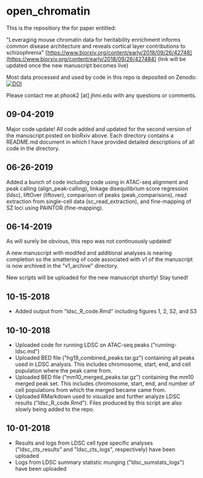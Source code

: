 # open_chromatin

This is the repositiory the for paper entitled:
   
"Leveraging mouse chromatin data for heritabilityenrichment informs common disease architecture andreveals cortical layer contributions to schizophrenia" [https://www.biorxiv.org/content/early/2018/09/26/42748](https://www.biorxiv.org/content/early/2018/09/26/427484) (link will be updated once the new manuscript becomes live)

Most data processed and used by code in this repo is deposited on Zenodo: [![DOI](https://zenodo.org/badge/DOI/10.5281/zenodo.3253181.svg)](https://doi.org/10.5281/zenodo.3253181)

Please contact me at phook2 [at] jhmi.edu with any questions or comments.

## 09-04-2019

Major code update! All code added and updated for the second version of the manuscript posted on bioRxiv above. Each directory contains a README.md document in which I have provided detailed descriptions of all code in the directory.

## 06-26-2019

Added a bunch of code including code using in ATAC-seq alignment and peak calling (align_peak-calling), linkage disequilibrium score regression (ldsc), liftOver (liftover), comparison of peaks (peak_comparisons), read extraction from single-cell data (sc_read_extraction), and fine-mapping of SZ loci using PAINTOR (fine-mapping).

## 06-14-2019

As will surely be obvious, this repo was not continuously updated!

A new manuscript with modifed and additional analyses is nearing completion so the smattering of code associated with v1 of the manuscript is now archived in the "v1_archive" directory.

New scripts will be uploaded for the new manuscript shortly! Stay tuned! 

## 10-15-2018
- Added output from "ldsc_R_code.Rmd" including figures 1, 2, S2, and S3

## 10-10-2018
- Uploaded code for running LDSC on ATAC-seq peaks ("running-ldsc.md")
- Uploaded BED file ("hg19_combined_peaks.tar.gz") containing all peaks used in LDSC analysis. This includes chromosome, start, end, and cell population where the peak came from.
- Uploaded BED file ("mm10_merged_peaks.tar.gz") containing the mm10 merged peak set. This includes chromosome, start, end, and number of cell populations from which the merged became came from.
- Uploaded RMarkdown used to visualize and further analyze LDSC results ("ldsc_R_code.Rmd"). Files produced by this script are also slowly being added to the repo.

## 10-01-2018

- Results and logs from LDSC cell type specific analyses ("ldsc_cts_results" and "ldsc_cts_logs", respectively) have been uploaded  
- Logs from LDSC summary statistic munging ("ldsc_sumstats_logs") have been uploaded


